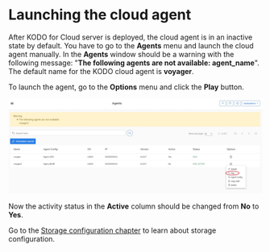 # Launching the cloud agent

After KODO for Cloud server is deployed, the cloud agent is in an inactive state by default. You have to go to the **Agents** menu and launch the cloud agent manually. In the **Agents** window should be a warning with the following message: "**The following agents are not available: agent\_name**". The default name for the KODO cloud agent is **voyager**.

To launch the agent, go to the **Options** menu and click the **Play** button.

![](../../.gitbook/assets/agent-01.png)

Now the activity status in the **Active** column should be changed from **No** to **Yes**. 

Go to the [Storage configuration chapter](https://storware.gitbook.io/kodo-for-cloud-office365/kodo-for-cloud-documentation/deployment/initial-configuration/storage-configuration) to learn about storage configuration.

